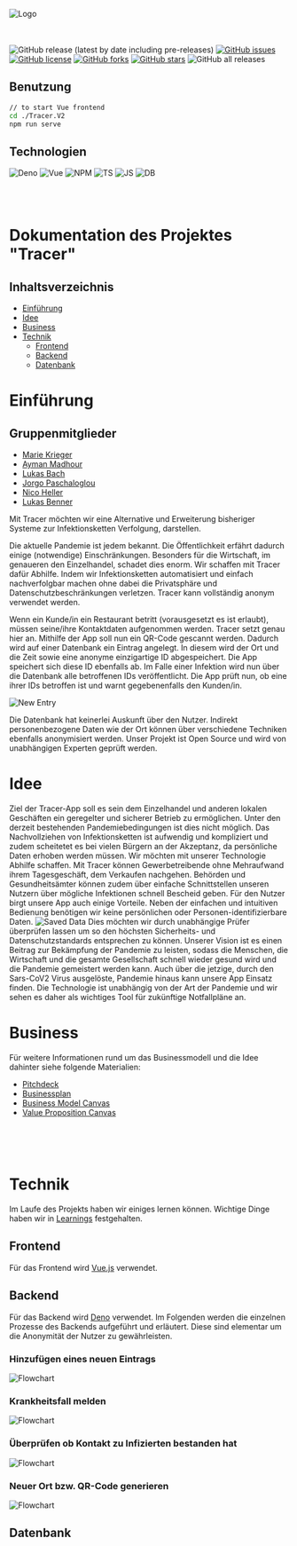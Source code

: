 ![Logo](https://github.com/michael-spengler/Tracer-wwi19dsa/blob/main/business/data/Icon/Tracer_icon_vertical.png?raw=true)

<br><br>
![GitHub release (latest by date including pre-releases)](https://img.shields.io/github/v/release/michael-spengler/tracer-wwi19dsa?include_prereleases)
[![GitHub issues](https://img.shields.io/github/issues/michael-spengler/Tracer-wwi19dsa)](https://github.com/michael-spengler/Tracer-wwi19dsa/issues)
[![GitHub license](https://img.shields.io/github/license/michael-spengler/Tracer-wwi19dsa)](https://github.com/michael-spengler/Tracer-wwi19dsa/blob/main/LICENSE)
[![GitHub forks](https://img.shields.io/github/forks/michael-spengler/Tracer-wwi19dsa)](https://github.com/michael-spengler/Tracer-wwi19dsa/network)
[![GitHub stars](https://img.shields.io/github/stars/michael-spengler/Tracer-wwi19dsa)](https://github.com/michael-spengler/Tracer-wwi19dsa/stargazers)
![GitHub all releases](https://img.shields.io/github/downloads/michael-spengler/Tracer-wwi19dsa/total)

## Benutzung

```bash
// to start Vue frontend
cd ./Tracer.V2
npm run serve
```

## Technologien
![Deno](https://img.shields.io/badge/Backend-Deno-blue?style=flat&logo=deno)
![Vue](https://img.shields.io/badge/Frontend-Vue.js-blue?style=flat&logo=Vue.js)
![NPM](https://img.shields.io/badge/Packages-NPM-blue?style=flat&logo=npm)
![TS](https://img.shields.io/badge/Language-TypeScript-blue?style=flat&logo=Typescript)
![JS](https://img.shields.io/badge/Language-JavaScript-blue?style=flat&logo=JavaScript)
![DB](https://img.shields.io/badge/Database-MySQL-blue?style=flat&logo=mysql)

<br><br>

# Dokumentation des Projektes "Tracer"

## Inhaltsverzeichnis

- [Einführung](#Einführung)
- [Idee](#Idee)
- [Business](#Business)
- [Technik](#Technik)
  - [Frontend](#Frontend)
  - [Backend](#Backend)
  - [Datenbank](#Datenbank)

# Einführung

## Gruppenmitglieder

- [Marie Krieger](https://github.com/mk101101)
- [Ayman Madhour](https://github.com/Madhour)
- [Lukas Bach](https://github.com/lukasbach00)
- [Jorgo Paschaloglou](https://github.com/JorgoPascha)
- [Nico Heller](https://github.com/Pr0lin-cyber)
- [Lukas Benner](https://github.com/BennerLukas)

Mit Tracer möchten wir eine Alternative und Erweiterung bisheriger Systeme zur Infektionsketten Verfolgung, darstellen.

Die aktuelle Pandemie ist jedem bekannt. Die Öffentlichkeit erfährt dadurch einige (notwendige) Einschränkungen. Besonders für die Wirtschaft, im genaueren den Einzelhandel, schadet dies enorm. Wir schaffen mit Tracer dafür Abhilfe. Indem wir Infektionsketten automatisiert und einfach nachverfolgbar machen ohne dabei die Privatsphäre und Datenschutzbeschränkungen verletzen. Tracer kann vollständig anonym verwendet werden.

Wenn ein Kunde/in ein Restaurant betritt (vorausgesetzt es ist erlaubt), müssen seine/ihre Kontaktdaten aufgenommen werden. Tracer setzt genau hier an. Mithilfe der App soll nun ein QR-Code gescannt werden. Dadurch wird auf einer Datenbank ein Eintrag angelegt. In diesem wird der Ort und die Zeit sowie eine anonyme einzigartige ID abgespeichert. Die App speichert sich diese ID ebenfalls ab. Im Falle einer Infektion wird nun über die Datenbank alle betroffenen IDs veröffentlicht. Die App prüft nun, ob eine ihrer IDs betroffen ist und warnt gegebenenfalls den Kunden/in.

![New Entry](https://github.com/michael-spengler/Tracer-wwi19dsa/blob/main/business/data/Tracer-PitchDeck/Folie6.PNG?raw=true)

Die Datenbank hat keinerlei Auskunft über den Nutzer. Indirekt personenbezogene Daten wie der Ort können über verschiedene Techniken ebenfalls anonymisiert werden.
Unser Projekt ist Open Source und wird von unabhängigen Experten geprüft werden.

# Idee

Ziel der Tracer-App soll es sein dem Einzelhandel und anderen lokalen Geschäften ein geregelter und sicherer Betrieb zu ermöglichen. Unter den derzeit bestehenden Pandemiebedingungen ist dies nicht möglich. Das Nachvollziehen von Infektionsketten ist aufwendig und kompliziert und zudem scheitetet es bei vielen Bürgern an der Akzeptanz, da persönliche Daten erhoben werden müssen. Wir möchten mit unserer Technologie Abhilfe schaffen. Mit Tracer können Gewerbetreibende ohne Mehraufwand ihrem Tagesgeschäft, dem Verkaufen nachgehen. Behörden und Gesundheitsämter können zudem über einfache Schnittstellen unseren Nutzern über mögliche Infektionen schnell Bescheid geben. Für den Nutzer birgt unsere App auch einige Vorteile. Neben der einfachen und intuitiven Bedienung benötigen wir keine persönlichen oder Personen-identifizierbare Daten.
![Saved Data](https://github.com/michael-spengler/Tracer-wwi19dsa/blob/main/business/data/Tracer-PitchDeck/Folie7.PNG?raw=true)
Dies möchten wir durch unabhängige Prüfer überprüfen lassen um so den höchsten Sicherheits- und Datenschutzstandards entsprechen zu können.
Unserer Vision ist es einen Beitrag zur Bekämpfung der Pandemie zu leisten, sodass die Menschen, die Wirtschaft und die gesamte Gesellschaft schnell wieder gesund wird und die Pandemie gemeistert werden kann.
Auch über die jetzige, durch den Sars-CoV2 Virus ausgelöste, Pandemie hinaus kann unsere App Einsatz finden. Die Technologie ist unabhängig von der Art der Pandemie und wir sehen es daher als wichtiges Tool für zukünftige Notfallpläne an.

# Business

Für weitere Informationen rund um das Businessmodell und die Idee dahinter siehe folgende Materialien:

- [Pitchdeck](https://github.com/michael-spengler/Tracer-wwi19dsa/blob/main/business/Tracer-PitchDeck.pdf)
- [Businessplan](https://github.com/michael-spengler/Tracer-wwi19dsa/blob/main/business/Tracer-Businessplan.pdf)
- [Business Model Canvas](https://github.com/michael-spengler/Tracer-wwi19dsa/blob/main/business/Tracer-BusinessModelCanvas.pdf)
- [Value Proposition Canvas](https://github.com/michael-spengler/Tracer-wwi19dsa/blob/main/business/Tracer-ValuePropositionCanvas.pdf)

<br>
<br>
<br>

# Technik

Im Laufe des Projekts haben wir einiges lernen können. Wichtige Dinge haben wir in [Learnings](https://github.com/michael-spengler/Tracer-wwi19dsa/blob/main/learnings.md) festgehalten.

## Frontend

Für das Frontend wird [Vue.js](https://vuejs.org/) verwendet.

## Backend

Für das Backend wird [Deno](https://deno.land/) verwendet.
Im Folgenden werden die einzelnen Prozesse des Backends aufgeführt und erläutert. Diese sind elementar um die Anonymität der Nutzer zu gewährleisten.

### Hinzufügen eines neuen Eintrags

![Flowchart](https://raw.githubusercontent.com/BennerLukas/Tracer/main/server/ressources/flowcharts/1_Log_New_Scan.png)

### Krankheitsfall melden

![Flowchart](https://raw.githubusercontent.com/BennerLukas/Tracer/main/server/ressources/flowcharts/2_Report_Case.png)

### Überprüfen ob Kontakt zu Infizierten bestanden hat

![Flowchart](https://raw.githubusercontent.com/BennerLukas/Tracer/main/server/ressources/flowcharts/3_Check_Risk.png)

### Neuer Ort bzw. QR-Code generieren

![Flowchart](https://raw.githubusercontent.com/BennerLukas/Tracer/main/server/ressources/flowcharts/4_Create_New_Loc-ID.png)

## Datenbank
